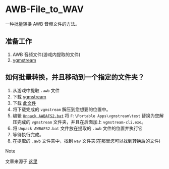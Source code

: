 # AWB-File_to_WAV
一种批量转换 AWB 音频文件的方法。

## 准备工作

1. AWB 音频文件(游戏内提取的文件)
2. [vgmstream](https://github.com/vgmstream/vgmstream/)

## 如何批量转换，并且移动到一个指定的文件夹？

1. 从游戏中提取 `.awb` 文件
2. 下载 [vgmstream](https://github.com/vgmstream/vgmstream/releases)
3. 下载 [此文件](https://github.com/gytxtx/AWB-File_to_WAV/blob/main/Unpack%20AWBAFS2.bat)
4. 将下载完成的 `vgmstream` 解压到您想要的位置中。
5. 编辑 [`Unpack AWBAFS2.bat`](https://github.com/gytxtx/AWB-File_to_WAV/blob/main/Unpack%20AWBAFS2.bat) 将 `F:\Portable Apps\vgmstream\test` 替换为您解压完成的 `vgmstream` 文件夹，并且在后面加上 `vgmstream-cli.exe`。
6. 将 `Unpack AWBAFS2.bat` 文件放在提取的 `.awb` 文件的位置并执行它
7. 等待执行完成。
8. 在提取的 `.awb` 文件夹中，找到 `wav` 文件夹(在那里您可以找到转换后的文件)
   
> [!NOTE]
>
> 文章来源于 [这里](https://www.andnixsh.com/2020/03/how-to-unpack-awbafs2-file-to-wav.html)
